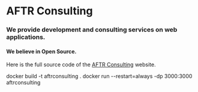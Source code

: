 # AFTR Consulting
### We provide development and consulting services on web applications.

#### We believe in Open Source.
Here is the full source code of the [AFTR Consulting](https://aftrconsulting.com) website.

docker build -t aftrconsulting .
docker run --restart=always -dp 3000:3000 aftrconsulting